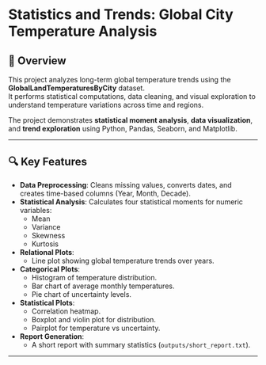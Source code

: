 # Statistics and Trends: Global City Temperature Analysis

## 📘 Overview
This project analyzes long-term global temperature trends using the **GlobalLandTemperaturesByCity** dataset.  
It performs statistical computations, data cleaning, and visual exploration to understand temperature variations across time and regions.

The project demonstrates **statistical moment analysis**, **data visualization**, and **trend exploration** using Python, Pandas, Seaborn, and Matplotlib.

---

## 🔍 Key Features
- **Data Preprocessing**: Cleans missing values, converts dates, and creates time-based columns (Year, Month, Decade).  
- **Statistical Analysis**: Calculates four statistical moments for numeric variables:
  - Mean  
  - Variance  
  - Skewness  
  - Kurtosis  
- **Relational Plots**:
  - Line plot showing global temperature trends over years.  
- **Categorical Plots**:
  - Histogram of temperature distribution.  
  - Bar chart of average monthly temperatures.  
  - Pie chart of uncertainty levels.  
- **Statistical Plots**:
  - Correlation heatmap.  
  - Boxplot and violin plot for distribution.  
  - Pairplot for temperature vs uncertainty.  
- **Report Generation**:
  - A short report with summary statistics (`outputs/short_report.txt`).

---



